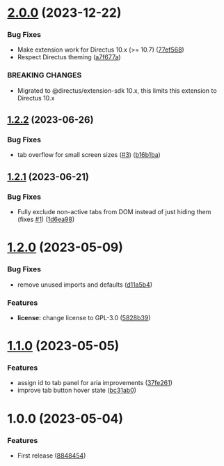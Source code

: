# [2.0.0](https://github.com/hanneskuettner/directus-extension-group-tabs-interface/compare/v1.2.2...v2.0.0) (2023-12-22)


### Bug Fixes

* Make extension work for Directus 10.x (>= 10.7) ([77ef568](https://github.com/hanneskuettner/directus-extension-group-tabs-interface/commit/77ef568ef954146dd3e494cb0047e36382561188))
* Respect Directus theming ([a7f677a](https://github.com/hanneskuettner/directus-extension-group-tabs-interface/commit/a7f677aafcf58e112c7da8aa2c3f9a62b741982f))


### BREAKING CHANGES

* Migrated to @directus/extension-sdk 10.x, this limits this extension to Directus 10.x

## [1.2.2](https://github.com/hanneskuettner/directus-extension-group-tabs-interface/compare/v1.2.1...v1.2.2) (2023-06-26)


### Bug Fixes

* tab overflow for small screen sizes ([#3](https://github.com/hanneskuettner/directus-extension-group-tabs-interface/issues/3)) ([b16b1ba](https://github.com/hanneskuettner/directus-extension-group-tabs-interface/commit/b16b1ba7b0ae40d7b96aadc49cdb7fbc6c5a02b1))

## [1.2.1](https://github.com/hanneskuettner/directus-extension-group-tabs-interface/compare/v1.2.0...v1.2.1) (2023-06-21)


### Bug Fixes

* Fully exclude non-active tabs from DOM instead of just hiding them (fixes [#1](https://github.com/hanneskuettner/directus-extension-group-tabs-interface/issues/1)) ([1d6ea98](https://github.com/hanneskuettner/directus-extension-group-tabs-interface/commit/1d6ea982595e019964750e2b79f35b7a70a8e63a))

# [1.2.0](https://github.com/hanneskuettner/directus-extension-group-tabs-interface/compare/v1.1.0...v1.2.0) (2023-05-09)


### Bug Fixes

* remove unused imports and defaults ([d11a5b4](https://github.com/hanneskuettner/directus-extension-group-tabs-interface/commit/d11a5b48fef196ef8522f4fe3e66fc8454d4a965))


### Features

* **license:** change license to GPL-3.0 ([5828b39](https://github.com/hanneskuettner/directus-extension-group-tabs-interface/commit/5828b398fdc8447508106af824ab0a6c64694b01))

# [1.1.0](https://github.com/hanneskuettner/directus-extension-group-tabs-interface/compare/v1.0.0...v1.1.0) (2023-05-05)


### Features

* assign id to tab panel for aria improvements ([37fe261](https://github.com/hanneskuettner/directus-extension-group-tabs-interface/commit/37fe26154486eb87d3c49e5ab7c1cd1d15a94d68))
* improve tab button hover state ([bc31ab0](https://github.com/hanneskuettner/directus-extension-group-tabs-interface/commit/bc31ab09017a382988af399ea04cccc7fbc1dfe4))

# 1.0.0 (2023-05-04)


### Features

* First release ([8848454](https://github.com/hanneskuettner/directus-extension-group-tabs-interface/commit/8848454dfb040ab2f221b41963b9c6b9fb95610e))
